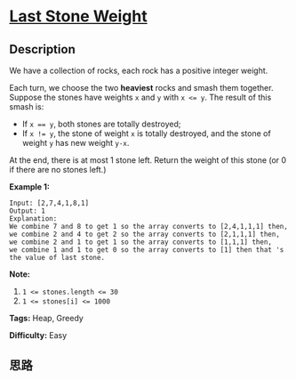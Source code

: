 # [Last Stone Weight][title]

## Description

We have a collection of rocks, each rock has a positive integer weight.

Each turn, we choose the two **heaviest**  rocks and smash them together.
Suppose the stones have weights `x` and `y` with `x <= y`.  The result of this
smash is:

  * If `x == y`, both stones are totally destroyed;
  * If `x != y`, the stone of weight `x` is totally destroyed, and the stone of weight `y` has new weight `y-x`.

At the end, there is at most 1 stone left.  Return the weight of this stone
(or 0 if there are no stones left.)



**Example 1:**
            Input: [2,7,4,1,8,1]    Output: 1    Explanation:    We combine 7 and 8 to get 1 so the array converts to [2,4,1,1,1] then,    we combine 2 and 4 to get 2 so the array converts to [2,1,1,1] then,    we combine 2 and 1 to get 1 so the array converts to [1,1,1] then,    we combine 1 and 1 to get 0 so the array converts to [1] then that 's the value of last stone.



**Note:**

  1. `1 <= stones.length <= 30`
  2. `1 <= stones[i] <= 1000`


**Tags:** Heap, Greedy

**Difficulty:** Easy

## 思路

[title]: https://leetcode.com/problems/last-stone-weight
